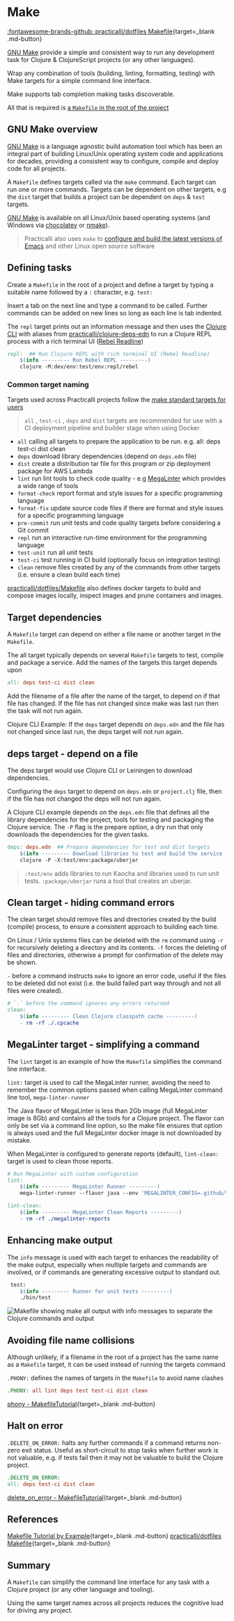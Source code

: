 # Make

[:fontawesome-brands-github: practicalli/dotfiles Makefile](https://github.com/practicalli/dotfiles/blob/main/Makefile){target=_blank .md-button}

[GNU Make](https://www.gnu.org/software/make/manual/html_node/Standard-Targets.html) provide a simple and consistent way to run any development task for Clojure & ClojureScript projects (or any other languages).

Wrap any combination of tools (building, linting, formatting, testing) with Make targets for a simple command line interface.

Make supports tab completion making tasks discoverable.

All that is required is [a `Makefile` in the root of the project](https://github.com/practicalli/dotfiles/blob/main/Makefile)


## GNU Make overview

[GNU Make](https://www.gnu.org/software/make/manual/html_node/Standard-Targets.html) is a language agnostic build automation tool which has been an integral part of building Linux/Unix operating system code and applications for decades, providing a consistent way to configure, compile and deploy code for all projects.

A `Makefile` defines targets called via the `make` command. Each target can run one or more commands.  Targets can be dependent on other targets,  e.g the `dist` target that builds a project can be dependent on `deps` & `test` targets.

[GNU Make](https://www.gnu.org/software/make/manual/html_node/Standard-Targets.html) is available on all Linux/Unix based operating systems (and Windows via [chocolatey](https://chocolatey.org/) or [nmake](https://learn.microsoft.com/en-us/cpp/build/reference/nmake-reference)).

> Practicalli also uses `make` to [configure and build the latest versions of Emacs](https://practical.li/blog/posts/build-emacs-28-on-ubuntu/) and other Linux open source software


## Defining tasks

Create a `Makefile` in the root of a project and define a target by typing a suitable name followed by a `:` character, e.g. `test:`

Insert a tab on the next line and type a command to be called.  Further commands can be added on new lines so long as each line is tab indented.

The `repl` target prints out an information message and then uses the [Clojure CLI](https://clojure.org/guides/install_clojure) with aliases from [practicalli/clojure-deps-edn](https://github.com/practicalli/clojure-deps-edn) to run a Clojure REPL process with a rich terminal UI ([Rebel Readline](https://github.com/bhauman/rebel-readline))

```makefile
repl:  ## Run Clojure REPL with rich terminal UI (Rebel Readline)
    $(info --------- Run Rebel REPL ---------)
    clojure -M:dev/env:test/env:repl/rebel
```


### Common target naming

Targets used across Practicalli projects follow the [make standard targets for users](https://www.gnu.org/software/make/manual/html_node/Standard-Targets.html)

> `all` , `test-ci` , `deps` and `dist` targets are recommended for use with a CI deployment pipeline and builder stage when using Docker.

* `all`  calling all targets to prepare the application to be run. e.g. all: deps test-ci dist clean
* `deps` download library dependencies (depend on `deps.edn` file)
* `dist` create a distribution tar file for this program or zip deployment package for AWS Lambda
* `lint` run lint tools to check code quality  - e.g [MegaLinter](https://oxsecurity.github.io/megalinter/) which provides a wide range of tools
* `format-check` report format and style issues for a specific programming language
* `format-fix` update source code files if there are format and style issues for a specific programming language
* `pre-commit` run unit tests and code quality targets before considering a Git commit
* `repl` run an interactive run-time environment for the programming language
* `test-unit` run all unit tests
* `test-ci` test running in CI build (optionally focus on integration testing)
* `clean` remove files created by any of the commands from other targets (i.e. ensure a clean build each time)

[practicalli/dotfiles/Makefile](https://github.com/practicalli/dotfiles/blob/main/Makefile) also defines docker targets to build and compose images locally, inspect images and prune containers and images.


## Target dependencies

A `Makefile` target can depend on either a file name or another target in the `Makefile`.

The all target typically depends on several `Makefile` targets to test, compile and package a service.  Add the names of the targets this target depends upon

```makefile
all: deps test-ci dist clean
```

Add the filename of a file after the name of the target, to depend on if that file has changed.  If the file has not changed since make was last run then the task will not run again.

Clojure CLI Example: If the `deps` target depends on `deps.edn` and the file has not changed since last run, the deps target will not run again.


## deps target - depend on a file

The deps target would use Clojure CLI or Leiningen to download dependencies.

Configuring the `deps` target to depend on `deps.edn` or `project.clj` file, then if the file has not changed the deps will not run again.


A Clojure CLI example depends on the `deps.edn` file that defines all the library dependencies for the project, tools for testing and packaging the Clojure service.  The `-P` flag is the prepare option, a dry run that only downloads the dependencies for the given tasks.

```makefile
deps: deps.edn  ## Prepare dependencies for test and dist targets
    $(info --------- Download libraries to test and build the service ---------)
    clojure -P -X:test/env:package/uberjar
```

> `:test/env` adds libraries to run Kaocha and libraries used to run unit tests.  `:package/uberjar` runs a tool that creates an uberjar.


## Clean target - hiding command errors

The clean target should remove files and directories created by the build (compile) process, to ensure a consistent approach to building each time.

On Linux / Unix systems files can be deleted with the `rm` command using `-r` for recursively deleting a directory and its contents. `-f` forces the deleting of files and directories, otherwise a prompt for confirmation of the delete may be shown.

`-` before a command  instructs `make` to ignore an error code, useful if the files to be deleted did not exist (i.e. the build failed part way through and not all files were created).

```makefile
# `-` before the command ignores any errors returned
clean:
    $(info --------- Clean Clojure classpath cache ---------)
    - rm -rf ./.cpcache
```


## MegaLinter target - simplifying a command

The `lint` target is an example of how the `Makefile` simplifies the command line interface.

`lint:` target is used to call the MegaLinter runner, avoiding the need to remember the common options passed when calling MegaLinter command line tool, `mega-linter-runner`

The Java flavor of MegaLinter is less than 2Gb image (full MegaLinter image is 8Gb) and contains all the tools for a Clojure project.  The flavor can only be set via a command line option, so the make file ensures that option is always used and the full MegaLinter docker image is not downloaded by mistake.

When MegaLinter is configured to generate reports (default), `lint-clean:` target is used to clean those reports.

```makefile
# Run MegaLinter with custom configuration
lint:
    $(info --------- MegaLinter Runner ---------)
    mega-linter-runner --flavor java --env 'MEGALINTER_CONFIG=.github/linters/mega-linter.yml'

lint-clean:
    $(info --------- MegaLinter Clean Reports ---------)
    - rm -rf ./megalinter-reports
```


## Enhancing make output

The `info` message is used with each target to enhances the readability of the make output, especially when multiple targets and commands are involved, or if commands are generating excessive output to standard out.

```makefile
 test:
    $(info --------- Runner for unit tests ---------)
    ./bin/test
```

![Makefile showing make all output with info messages to separate the Clojure commands and output](https://raw.githubusercontent.com/practicalli/graphic-design/live/clojure/makefile-clojure-make-all-output-with-info.png)


## Avoiding file name collisions

Although unlikely, if a filename in the root of a project has the same name as a `Makefile` target, it can be used instead of running the targets command

`.PHONY:` defines the names of targets in the `Makefile` to avoid name clashes

```makefile
.PHONY: all lint deps test test-ci dist clean
```

[phony - MakefileTutorial](https://makefiletutorial.com/#phony){target=_blank .md-button}


## Halt on error

`.DELETE_ON_ERROR:` halts any further commands if a command returns non-zero exit status.  Useful as short-circuit to stop tasks when further work is not valuable, e.g. if tests fail then it may not be valuable to build the Clojure project.

```makefile
.DELETE_ON_ERROR:
all: deps test-ci dist clean
```

[delete_on_error - MakefileTutorial](https://makefiletutorial.com/#delete_on_error){target=_blank .md-button}


## References

[Makefile Tutorial by Example](https://makefiletutorial.com/){target=_blank .md-button}
[practicalli/dotfiles Makefile](https://github.com/practicalli/dotfiles/blob/main/Makefile){target=_blank .md-button}


## Summary

A `Makefile` can simplify the command line interface for any task with a Clojure project (or any other language and tooling).

Using the same target names across all projects reduces the cognitive load for driving any project.
